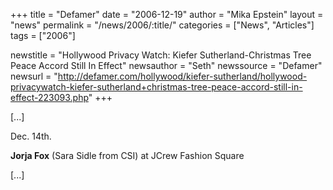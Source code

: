 +++
title = "Defamer"
date = "2006-12-19"
author = "Mika Epstein"
layout = "news"
permalink = "/news/2006/:title/"
categories = ["News", "Articles"]
tags = ["2006"]

newstitle = "Hollywood Privacy Watch: Kiefer Sutherland-Christmas Tree Peace Accord Still In Effect"
newsauthor = "Seth"
newssource = "Defamer"
newsurl = "http://defamer.com/hollywood/kiefer-sutherland/hollywood-privacywatch-kiefer-sutherland+christmas-tree-peace-accord-still-in-effect-223093.php"
+++

[...]

Dec. 14th.  
  
**Jorja Fox** (Sara Sidle from CSI) at JCrew Fashion Square

[...]  
